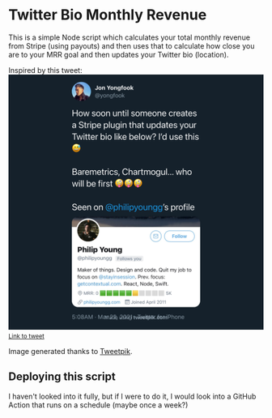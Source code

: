 # Twitter Bio Monthly Revenue

This is a simple Node script which calculates your total monthly revenue from Stripe (using payouts) and then uses that to calculate how close you are to your MRR goal and then updates your Twitter bio (location).

Inspired by this tweet:
![](./tweet.png)
<small><a href="https://twitter.com/yongfook/status/1373969868605644803?s=20">Link to tweet</a></small>

Image generated thanks to [Tweetpik](https://tweetpik.com/yongfook/status/1373969868605644803).

## Deploying this script

I haven't looked into it fully, but if I were to do it, I would look into a GitHub Action that runs on a schedule (maybe once a week?)
